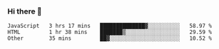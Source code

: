 ### Hi there 👋

<!--START_SECTION:waka-->

```text
JavaScript   3 hrs 17 mins   ██████████████▓░░░░░░░░░░   58.97 %
HTML         1 hr 38 mins    ███████▒░░░░░░░░░░░░░░░░░   29.59 %
Other        35 mins         ██▓░░░░░░░░░░░░░░░░░░░░░░   10.52 %
```

<!--END_SECTION:waka-->
<!--
**Boombag0607/Boombag0607** is a ✨ _special_ ✨ repository because its `README.md` (this file) appears on your GitHub profile.

Here are some ideas to get you started:

- 🔭 I’m currently working on ...
- 🌱 I’m currently learning ...
- 👯 I’m looking to collaborate on ...
- 🤔 I’m looking for help with ...
- 💬 Ask me about ...
- 📫 How to reach me: ...
- 😄 Pronouns: ...
- ⚡ Fun fact: ...
-->
